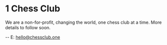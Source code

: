 # 1 Chess Club 

We are a non-for-profit, changing the world, one chess club at a time. More details to follow soon.

--
E: hello@chessclub.one
